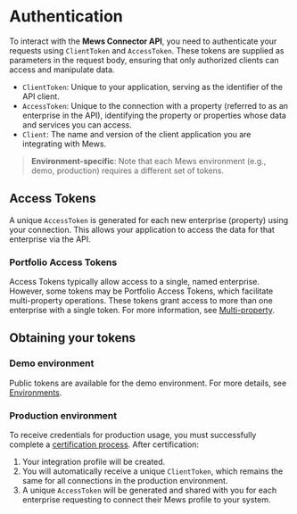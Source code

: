 # Authentication

To interact with the __Mews Connector API__, you need to authenticate your requests using `ClientToken` and `AccessToken`. These tokens are supplied as parameters in the request body, ensuring that only authorized clients can access and manipulate data.

* `ClientToken`: Unique to your application, serving as the identifier of the API client.
* `AccessToken`: Unique to the connection with a property (referred to as an enterprise in the API), identifying the property or properties whose data and services you can access.
* `Client`: The name and version of the client application you are integrating with Mews.

> **Environment-specific**: Note that each Mews environment (e.g., demo, production) requires a different set of tokens.

## Access Tokens

A unique `AccessToken` is generated for each new enterprise (property) using your connection. This allows your application to access the data for that enterprise via the API.

### Portfolio Access Tokens

Access Tokens typically allow access to a single, named enterprise. However, some tokens may be Portfolio Access Tokens, which facilitate multi-property operations. These tokens grant access to more than one enterprise with a single token. For more information, see [Multi-property](../concepts/multi-property.md).

## Obtaining your tokens

### Demo environment

Public tokens are available for the demo environment. For more details, see [Environments](environments.md).

### Production environment

To receive credentials for production usage, you must successfully complete a [certification process](../your-journey/README.md). After certification:

1. Your integration profile will be created.
2. You will automatically receive a unique `ClientToken`, which remains the same for all connections in the production environment.
3. A unique `AccessToken` will be generated and shared with you for each enterprise requesting to connect their Mews profile to your system.
